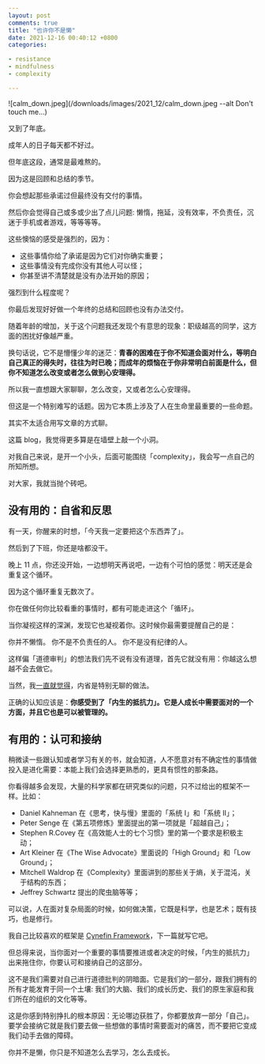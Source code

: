 ```yaml
---
layout: post
comments: true
title: "也许你不是懒"
date: 2021-12-16 00:40:12 +0800
categories: 

- resistance
- mindfulness
- complexity

---
```


![calm_down.jpeg](/downloads/images/2021_12/calm_down.jpeg --alt Don't touch me...)

又到了年底。

成年人的日子每天都不好过。

但年底这段，通常是最难熬的。

因为这是回顾和总结的季节。

你会想起那些承诺过但最终没有交付的事情。

然后你会觉得自己或多或少出了点儿问题: 懒惰，拖延，没有效率，不负责任，沉迷于手机或者游戏，等等等等。

这些懊恼的感受是强烈的，因为：

- 这些事情你给了承诺是因为它们对你确实重要；
- 这些事情没有完成你没有其他人可以怪；
- 你甚至讲不清楚就是没有办法开始的原因；

强烈到什么程度呢？

你最后发现好好做一个年终的总结和回顾也没有办法交付。

随着年龄的增加，关于这个问题我还发现个有意思的现象：职级越高的同学，这方面的困扰好像越严重。

换句话说，它不是懵懂少年的迷茫：**青春的困难在于你不知道会面对什么，等明白自己真正的得失时，往往为时已晚；而成年的烦恼在于你非常明白前面是什么，但你不知道怎么改变或者怎么做到心安理得。**

所以我一直想跟大家聊聊，怎么改变，又或者怎么心安理得。

但这是一个特别难写的话题。因为它本质上涉及了人在生命里最重要的一些命题。

其实不太适合用写文章的方式聊。

这篇 blog，我觉得更多算是在墙壁上敲一个小洞。

对我自己来说，是开一个小头，后面可能围绕「complexity」，我会写一点自己的所知所想。

对大家，我就当抛个砖吧。

## 没有用的：自省和反思

有一天，你醒来的时想，「今天我一定要把这个东西弄了」。

然后到了下班，你还是啥都没干。

晚上 11 点，你还没开始，一边想明天再说吧，一边有个可怕的感觉：明天还是会重复这个循环。

因为这个循环重复无数次了。

你在做任何你比较看重的事情时，都有可能走进这个「循环」。

当你凝视这样的深渊，发现它也凝视着你。这时候你最需要提醒自己的是：

你并不懒惰。
你不是不负责任的人。
你不是没有纪律的人。

这样偏「道德审判」的想法我们先不说有没有道理，首先它就没有用：你越这么想越不会去做它。

当然，我[一直就觉得](/about/)，内省是特别无聊的做法。

正确的认知应该是：**你感受到了「内生的抵抗力」。它是人成长中需要面对的一个方面，并且它也是可以被管理的。**

## 有用的：认可和接纳

稍微读一些跟认知或者学习有关的书，就会知道，人不愿意对有不确定性的事情做投入是进化需要：本能上我们会选择更熟悉的，更具有惯性的那条路。

你看得越多会发现，大量的科学家都在研究类似的问题，只不过给出的框架不一样。比如：
- Daniel Kahneman 在《思考，快与慢》里面的「系统 I」和「系统 II」；
- Peter Senge 在《第五项修炼》里面提出的第一项就是「超越自己」；
- Stephen R.Covey 在《高效能人士的七个习惯》里的第一个要求是积极主动；
- Art Kleiner 在《The Wise Advocate》里面说的「High Ground」和「Low Ground」；
- Mitchell Waldrop 在《Complexity》里面讲到的那些关于熵，关于混沌，关于结构的东西；
- Jeffrey Schwartz 提出的爬虫脑等等；

可以说，人在面对复杂局面的时候，如何做决策，它既是科学，也是艺术；既有技巧，也是修行。

我自己比较喜欢的框架是 [Cynefin Framework](https://hbr.org/2007/11/a-leaders-framework-for-decision-making)，下一篇就写它吧。

但总得来说，当你面对一个重要的事情要推进或者决定的时候，「内生的抵抗力」出来拖住你，你要认可和接纳自己的这部分。

这不是我们需要对自己进行道德批判的阴暗面。它是我们的一部分，跟我们拥有的所有才能发育于同一个土壤: 我们的大脑、我们的成长历史、我们的原生家庭和我们所在的组织的文化等等。

这是你感到特别挣扎的根本原因：无论哪边获胜了，你都要放弃一部分「自己」。要学会接纳它就是我们要去做一些想做的事情时需要面对的痛苦，而不要把它变成我们动手去做的障碍。

你并不是懒，你只是不知道怎么去学习，怎么去成长。
